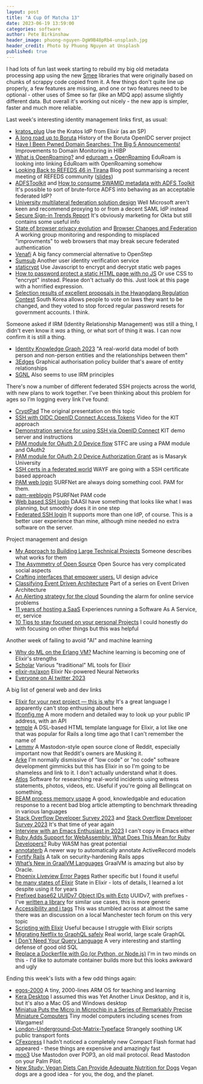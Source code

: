 ```yaml
---
layout: post
title: "A Cup Of Matcha 13"
date: 2023-06-19 13:59:00
categories: software
author: Pete Birkinshaw
header_image: phuong-nguyen-DgW9B48pRb4-unsplash.jpg
header_credit: Photo by Phuong Nguyen at Unsplash
published: true
---
```


I had lots of fun last week starting to rebuild my big old metadata processing app using the new [Smee](https://github.com/Digital-Identity-Labs/smee) libraries that were 
originally based on chunks of scrappy code copied from it. A few things don't quite line up properly, a few features are missing,
and one or two features need to be optional - other uses of Smee so far (like an MDQ app) assume slightly different data. But
overall it's working out nicely - the new app is simpler, faster and much more reliable.

Last week's interesting identity management links first, as usual:

* [kratos_plug](https://github.com/ScoreVision/kratos_plug) Use the Kratos IdP from Elixir (as an SP)
* [A long road up to Boruta](https://medium.com/@io.pascal.knoth/a-long-road-up-to-boruta-f3b9ca5a9ac9) History of the Boruta OpenIDC server project
* [Have I Been Pwned Domain Searches: The Big 5 Announcements!](https://www.troyhunt.com/have-i-been-pwned-domain-searches-the-big-5-announcements/) Improvements to Domain Monitoring in HIBP
* [What is OpenRoaming?](https://community.jisc.ac.uk/library/network-and-technology-service-docs/what-openroaming) and [eduroam + OpenRoaming](https://eduroam.org/eduroam-openroaming-end-user-information/) EduRoam is looking into linking EduRoam with OpenRoaming somehow
* [Looking Back to REFEDS 46 in Tirana](https://refeds.org/a/2933) Blog post summarising a recent meeting of REFEDS community ([slides](https://refeds.org/meetings/46th))
* [ADFSToolkit](https://github.com/fedtools/adfstoolkit) and [How to consume SWAMID metadata with ADFS Toolkit](https://wiki.sunet.se/display/SWAMID/How+to+consume+SWAMID+metadata+with+ADFS+Toolkit) It's possible to sort of brute-force ADFS into behaving as an acceptable federated IdP?
* [University multilateral federation solution design](https://learn.microsoft.com/en-us/azure/active-directory/fundamentals/multilateral-federation-introduction) Well Microsoft aren't keen and recommend proxying to or from a decent SAML IdP instead
* [Secure Sign-in Trends Report](https://www.okta.com/the-secure-sign-in-trends-report/) It's obviously marketing for Okta but still contains some useful info
* [State of browser privacy evolution](https://wiki.refeds.org/display/GROUPS/State+of+browser+privacy+evolution) and [Browser Changes and Federation](https://wiki.refeds.org/display/GROUPS/Browser+Changes+and+Federation) A working group monitoring and responding to misplaced "improvments" to web browsers that may break secure federated authentication
* [Venafi](https://venafi.com/) A big fancy commercial alternative to OpenStep
* [Sumsub](https://sumsub.com/) Another user identity verification service 
* [staticrypt](https://github.com/robinmoisson/staticrypt) Use Javascript to encrypt and decrypt static web pages
* [How to password protect a static HTML page with no JS](https://shkspr.mobi/blog/2023/02/how-to-password-protect-a-static-html-page-with-no-js/) Or use CSS to "encrypt" instead. Please don't actually do this. Just look at this page with a horrified expression.
* [Selection results of excellent proposals in the Hwangdang Regulation Contest](https://www.opm.go.kr/opm/news/press-release.do?mode=view&articleNo=153833&article.offset=0&articleLimit=10)
    South Korea allows people to vote on laws they want to be changed, and they voted to stop forced regular password resets for government accounts. I think.

Someone asked if IRM (Identity Relationship Management) was still a thing, I didn't even know it *was* a thing, or what sort of thing it was. I can now confirm it is still a thing.

* [Identity Knowledge Graph 2023](https://www.indykite.com/identity-knowledge-graph) "A real-world data model of both person and non-person entities and the relationships between them"
* [3Edges](https://www.3edges.com/) Graphical authorisation policy builder that's aware of entity relationships
* [SGNL](https://sgnl.ai/) Also seems to use IRM principles

There's now a number of different federated SSH projects across the world, with new plans to work together. I've been 
thinking about this problem for ages so I'm logging every link I've found:

* [CryptPad](https://cryptpad.fr/slide/#/2/slide/view/Nj0AaaclHpdDwvmrKt8yZYjbXRHOJlo0pwOpBps4pNI/present/) The original presentation on this topic
* [SSH with OIDC OpenID Connect Access Tokens](https://www.youtube.com/watch?v=090D4s0TNaA) Video for the KIT approach
* [Demonstration service for using SSH via OpenID Connect](https://ssh-oidc-demo.data.kit.edu/) KIT demo server and instructions
* [PAM module for OAuth 2.0 Device flow](https://github.com/stfc/pam_oauth2_device) STFC are using a PAM module and OAuth2
* [PAM module for OAuth 2.0 Device Authorization Grant](https://github.com/ICS-MU/pam_oauth2_device) as is Masaryk University
* [SSH certs in a federated world](https://github.com/wayf-dk/ssh-certs-in-a-federated-world) WAYF are going with a SSH certificate based approach
* [PAM web login](https://wiki.surfnet.nl/display/SRAM/PAM+web+login) SURFNet are always doing something cool. PAM for them.
* [pam-weblogin](https://github.com/SURFscz/pam-weblogin) PSURFNet PAM code 
* [Web based SSH login](https://www.youtube.com/watch?v=Jyn1FJKAIh4) DAASI have something that looks like what I was planning, but smoothly does it in one step 
* [Federated SSH login](https://www.youtube.com/watch?v=36g_Waxt2bY) It supports more than one IdP, of course. This is a better user experience than mine, although mine needed no extra software on the server.

Project management and design

* [My Approach to Building Large Technical Projects](https://mitchellh.com/writing/building-large-technical-projects) Someone describes what works for them
* [The Asymmetry of Open Source](https://matt.life/writing/the-asymmetry-of-open-source) Open Source has very complicated social aspects
* [Crafting interfaces that empower users.](https://thoughtbot.com/blog/crafting-interfaces-that-empower-users) UI design advice
* [Classifying Event Driven Architecture](https://www.juxt.pro/blog/event-driven-architecture/) Part of a series on Event Driven Architecture
* [An Alerting strategy for the cloud](https://abstraction.blog/2023/06/13/cloud-alerting-strategy) Sounding the alarm for online service problems
* [11 years of hosting a SaaS](https://ghiculescu.substack.com/p/11-years-of-hosting-a-saas) Experiences running a Software As A Service, er, service
* [10 Tips to stay focused on your personal Projects](https://thoughtbot.com/blog/10-tips-to-stay-focused-on-your-personal-projects) I could honestly do with focusing on other things but this was helpful

Another week of failing to avoid "AI" and machine learning 

* [Why do ML on the Erlang VM?](https://underjord.io/why-ml-on-erlang.html) Machine learning is becoming one of Elixir's strengths
* [Scholar](https://hexdocs.pm/scholar/Scholar.html) Various "traditional" ML tools for Elixir
* [elixir-nx/axon](https://github.com/elixir-nx/axon) Elixir Nx-powered Neural Networks
* [Everyone on AI twitter 2023](https://www.youtube.com/watch?v=sxdDVAv6QDY) 

A big list of general web and dev links

* [Elixir for your next project — this is why](https://medium.com/rewrite-tech/elixir-for-your-next-project-this-is-why-cdc82a98c3b4) It's a great language I apparently can't stop enthusing about here
* [Ifconfig.me](https://ifconfig.me/) A more modern and detailed way to look up your public IP address, with an API
* [temple](https://github.com/mhanberg/temple) A DSL-based HTML template language for Elixir, a lot like one that was popular for Rails a long time ago that I can't remember the name of
* [Lemmy](https://join-lemmy.org/) A Mastodon-style open source clone of Reddit, especially important now that Reddit's owners are Musking it.
* [Arke](https://arkehub.com/) I'm normally dismissive of "low code" or "no code" software development gimmicks but this has Elixir in so I'm going to be shameless and link to it. I don't actually understand what it does. 
* [Atlos](https://atlos.org/) Software for researching real-world incidents using witness statements, photos, videos, etc. Useful if you're going all Bellingcat on something.
* [BEAM process memory usage](https://hauleth.dev/post/beam-process-memory-usage/) A good, knowledgable and education response to a recent bad blog article attempting to benchmark threading in various languages
* [Stack Overflow Developer Survey 2023](https://survey.stackoverflow.co/2023/#most-popular-technologies-language-learn) and [Stack Overflow Developer Survey 2023](https://survey.stackoverflow.co/2023/#web-frameworks-and-technologies) It's that time of year again
* [Interview with an Emacs Enthusiast in 2023](https://www.youtube.com/watch?v=urcL86UpqZc) I can't copy in Emacs either
* [Ruby Adds Support for WebAssembly: What Does This Mean for Ruby Developers?](https://semaphoreci.medium.com/ruby-adds-support-for-webassembly-what-does-this-mean-for-ruby-developers-e389e1c27cca) Ruby WASM has great potential
* [annotaterb](https://github.com/drwl/annotaterb) A newer way to automatically annotate ActiveRecord models
* [Fortify Rails](https://www.fastruby.io/blog/fortify-rails-security-webinar.html) A talk on security-hardening Rails apps
* [What’s New in GraalVM Languages](https://medium.com/graalvm/whats-new-in-graalvm-languages-161527df3d76#951b) GraalVM is amazing but also by Oracle. 
* [Phoenix Liveview Error Pages](https://smartlogic.io/blog/phoenix-liveview-error-html-pages/) Rather specific but I found it useful
* [he many states of Elixir](https://underjord.io/the-many-states-of-elixir.html) State in Elixir - lots of details, I learned a lot despite using it for years
* [Prefixed base62 UUIDv7 Object IDs with Ecto](https://danschultzer.com/posts/prefixed-base62-uuidv7-object-ids-with-ecto) UUIDv7, with prefixes - I've [written a library](https://github.com/Digital-Identity-Labs/prefixed_api_key) for similar use cases, this is more generic
* [Accessibility and i tags](https://blog.fontawesome.com/accessibility-and-i-tags/) This was stumbled across at almost the same there was an discussion on a local Manchester tech forum on this very topic
* [Scripting with Elixir](https://underjord.io/scripting-with-elixir.html) Useful because I struggle with Elixir scripts
* [Migrating Netflix to GraphQL safely](https://netflixtechblog.com/migrating-netflix-to-graphql-safely-8e1e4d4f1e72) Real world, large scale GraphQL
* [I Don't Need Your Query Language](https://antonz.org/fancy-ql/) A very interesting and startling defense of good old SQL
* [Replace a Dockerfile with Go (or Python, or Node.js)](https://docs.dagger.io/205271/replace-dockerfile/) I'm in two minds on this - I'd like to automate container builds more but this looks awkward and ugly

Ending this week's lists with a few odd things again:

* [egos-2000](https://github.com/yhzhang0128/egos-2000) A tiny, 2000-lines ARM OS for teaching and learning
* [Kera Desktop](https://desktop.kerahq.com/) I assumed this was Yet Another Linux Desktop, and it is, but it's also a Mac OS and Windows desktop
* [Miniatua Puts the Micro in Microchip in a Series of Remarkably Precise Miniature Computers](https://www.thisiscolossal.com/2023/06/miniatua-computers/) Tiny model computers including scenes from Wargames!
* [London-Underground-Dot-Matrix-Typeface](https://github.com/petykowski/London-Underground-Dot-Matrix-Typeface) Strangely soothing UK public transport fonts
* [CFexpress](https://en.wikipedia.org/wiki/CFexpress) I hadn't noticed a completely new Compact Flash format had appeared - these things are expensive and amazingly fast
* [mop3](https://github.com/nkizz/mop3) Use Mastodon over POP3, an old mail protocol. Read Mastodon on your Palm Pilot.
* [New Study: Vegan Diets Can Provide Adequate Nutrition for Dogs](https://scitechdaily.com/new-study-vegan-diets-can-provide-adequate-nutrition-for-dogs/?expand_article=1) Vegan dogs are a good idea - for you, the dog, and the planet.
